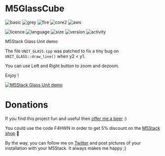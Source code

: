 # M5GlassCube
![basic](https://img.shields.io/badge/M5Stack-BASIC-blue)
![grey](https://img.shields.io/badge/M5Stack-GREY-blue)
![fire](https://img.shields.io/badge/M5Stack-FIRE-orange)
![core2](https://img.shields.io/badge/M5Stack-CORE2-green)
![aws](https://img.shields.io/badge/M5Stack-AWS-orange)

![licence](https://img.shields.io/github/license/armel/M5GlassCube)
![language](https://img.shields.io/github/languages/top/armel/M5GlassCube)
![size](https://img.shields.io/github/repo-size/armel/M5GlassCube)
![version](https://img.shields.io/github/v/release/armel/M5GlassCube)
![activity](https://img.shields.io/github/commit-activity/y/armel/M5GlassCube)

M5Stack Glass Unit demo

The file `UNIT_GLASS.cpp` was patched to fix a tiny bug on `UNIT_GLASS::draw_line()` when y2 < y1.

You can use Left and Right button to zoom and dezoom.

Enjoy !

[![M5Stack Glass Unit demo](https://img.youtube.com/vi/oIZuK3P--ns/maxresdefault.jpg)](https://www.youtube.com/watch?v=oIZuK3P--ns)


# Donations
If you find this project fun and useful then [offer me a beer](https://www.paypal.me/F4HWN) :) 

You could use the code F4HWN in order to get 5% discount on the [M5Stack shop](https://shop.m5stack.com/?ref=LUxetaH4) 🎁

By the way, you can follow me on [Twitter](https://twitter.com/F4HWN) and post pictures of your installation with your M5Stack. It always makes me happy ;) 